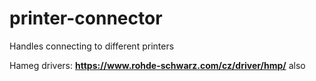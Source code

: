 # printer-connector

Handles connecting to different printers


Hameg drivers: **https://www.rohde-schwarz.com/cz/driver/hmp/**
also 
